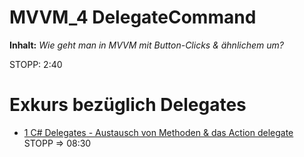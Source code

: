 # MVVM_4 DelegateCommand

**Inhalt:** _Wie geht man in MVVM mit Button-Clicks & ähnlichem um?_

STOPP: 2:40

# Exkurs bezüglich Delegates

- [1 C# Delegates - Austausch von Methoden & das Action delegate](https://www.youtube.com/watch?v=0z1qwdkNWwI)
STOPP => 08:30